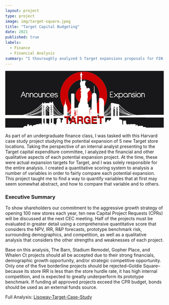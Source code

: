 ```yaml
---
layout: project
type: project
image: img/target-square.jpeg
title: "Target Capital Budgeting"
date: 2021
published: true
labels:
  - Finance
  - Financial Analysis
summary: "I thouroughly analyzed 5 Target expansions proposals for FIN 305"
---
```


<div class="text-center p-4">
  <img width="600px" src="../img/target.jpeg" class="img-thumbnail" >
</div>

As part of an undergraduate finance class, I was tasked with this Harvard case study project studying the potential expansion of 5 new Target store locations. Taking the perspective of an internal analyst presenting to the Target capital expenditure committee, I analyzed the financial and other qualitative aspects of each potential expansion project. At the time, these were actual expansion targets for Target, and I was solely responsible for the entire analysis. I created a quantitative scoring system to analysis a number of variables in order to fairly compare each potential expansion. This project taught me to find a way to quantify variables that at first may seem somewhat abstract, and how to compare that variable and to others.

### Executive Summary

To show shareholders our commitment to the aggressive growth strategy of opening 100 new stores each year, ten new Capital Project Requests (CPRs) will be discussed at the next CEC meeting. Half of the projects must be evaluated in greater detail using a comprehensive quantitative score that considers the NPV, IRR, R&P forecasts, prototype benchmark risk, surrounding demographics, and competition, as well as a qualitative analysis that considers the other strengths and weaknesses of each project.

Base on this analysis, The Barn, Stadium Remodel, Gopher Place, and Whalen Ct projects should all be accepted due to their strong financials, demographic growth opportunity, and/or strategic competitive opportunity. Only one of the five borderline projects should be rejected–Goldie Square–because its store IRR is less than the store hurdle rate, it has high internal competition, and is expected to greatly underperform its prototype benchmark. If funding all approved projects exceed the CPR budget, bonds should be used as an external funds source.


Full Analysis: <a href="https://github.com/JustinLisoway/JustinLisoway.github.io/blob/main/projects/Lisoway-Target.pdf"><i class="large github icon "></i>Lisoway-Target-Case-Study</a>

